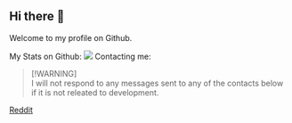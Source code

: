 ## Hi there 👋
Welcome to my profile on Github.


My Stats on Github:
<picture>
  <source
    srcset="https://github-readme-stats.vercel.app/api?username=unknown5000&show_icons=true&theme=dark"
    media="(prefers-color-scheme: dark)"
  />
  <source
    srcset="https://github-readme-stats.vercel.app/api?username=unknown5000&show_icons=true"
    media="(prefers-color-scheme: light), (prefers-color-scheme: no-preference)"
  />
  <img src="https://github-readme-stats.vercel.app/api?username=unknown5000&show_icons=true" />
</picture>
Contacting me: 

> [!WARNING]\
> I will not respond to any messages sent to any of the contacts below if it is not releated to development.

[Reddit](https://www.reddit.com/message/compose?to=unknown5000-dev)
